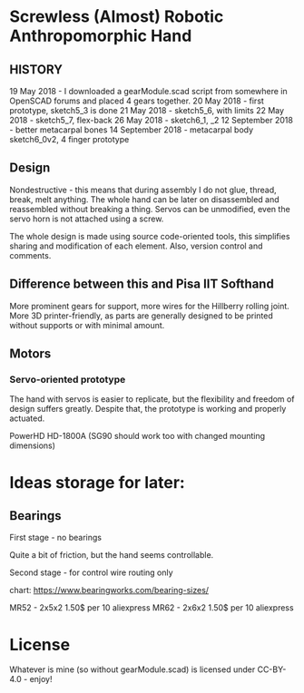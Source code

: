 # Screwless (Almost) Robotic Anthropomorphic Hand

## HISTORY

19 May 2018 - I downloaded a gearModule.scad script from somewhere in OpenSCAD forums and placed 4 gears together.
20 May 2018 - first prototype, sketch5_3 is done
21 May 2018 - sketch5_6, with limits
22 May 2018 - sketch5_7, flex-back
26 May 2018 - sketch6_1, _2
12 September 2018 - better metacarpal bones
14 September 2018 - metacarpal body sketch6_0v2, 4 finger prototype

## Design

Nondestructive - this means that during assembly I do not glue, thread, break, melt anything. The whole hand
can be later on disassembled and reassembled without breaking a thing. Servos can be unmodified, even the servo horn is not
attached using a screw.

The whole design is made using source code-oriented tools, this simplifies sharing and modification of each element. Also, version control and comments.

## Difference between this and Pisa IIT Softhand

More prominent gears for support, more wires for the Hillberry rolling joint. More 3D printer-friendly, as parts are generally designed to be printed without supports or with minimal amount.


## Motors

### Servo-oriented prototype

The hand with servos is easier to replicate, but the flexibility and freedom of design suffers greatly. Despite that, the prototype is working and properly actuated.

PowerHD HD-1800A (SG90 should work too with changed mounting dimensions)


# Ideas storage for later:

## Bearings

First stage - no bearings

Quite a bit of friction, but the hand seems controllable.

Second stage - for control wire routing only

chart:
https://www.bearingworks.com/bearing-sizes/

MR52 - 2x5x2  1.50$ per 10 aliexpress
MR62 - 2x6x2  1.50$ per 10 aliexpress

# License

Whatever is mine (so without gearModule.scad) is licensed under CC-BY-4.0 - enjoy!
